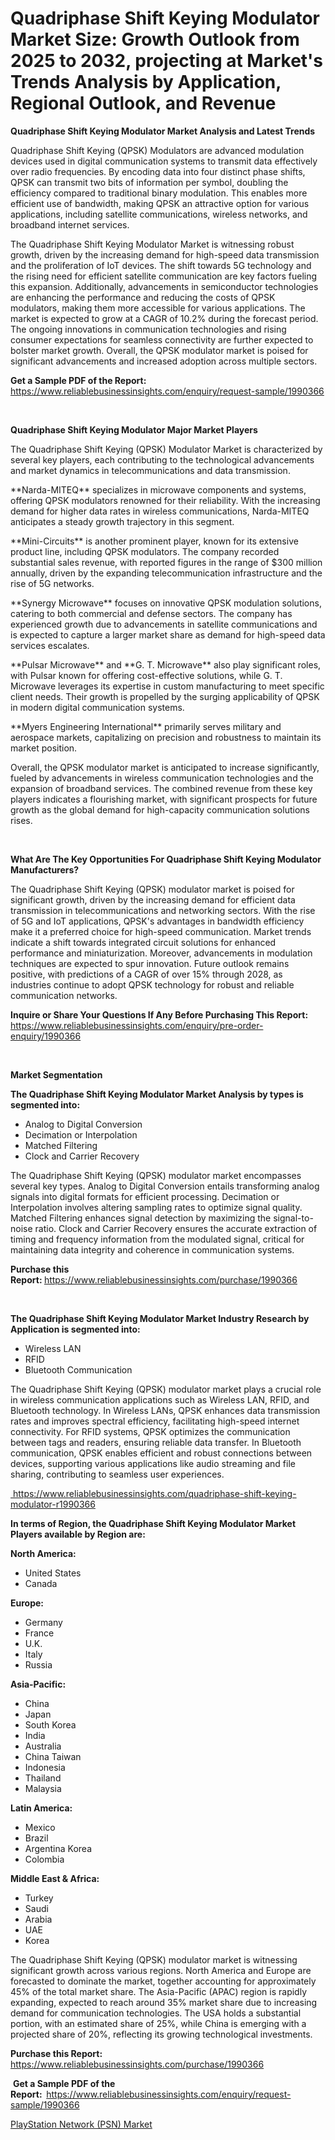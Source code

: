 <p><h1>Quadriphase Shift Keying Modulator Market Size: Growth Outlook from 2025 to 2032, projecting at Market's Trends Analysis by Application, Regional Outlook, and Revenue</h1></p><p><strong>Quadriphase Shift Keying Modulator Market Analysis and Latest Trends</strong></p>
<p><p>Quadriphase Shift Keying (QPSK) Modulators are advanced modulation devices used in digital communication systems to transmit data effectively over radio frequencies. By encoding data into four distinct phase shifts, QPSK can transmit two bits of information per symbol, doubling the efficiency compared to traditional binary modulation. This enables more efficient use of bandwidth, making QPSK an attractive option for various applications, including satellite communications, wireless networks, and broadband internet services.</p><p>The Quadriphase Shift Keying Modulator Market is witnessing robust growth, driven by the increasing demand for high-speed data transmission and the proliferation of IoT devices. The shift towards 5G technology and the rising need for efficient satellite communication are key factors fueling this expansion. Additionally, advancements in semiconductor technologies are enhancing the performance and reducing the costs of QPSK modulators, making them more accessible for various applications. The market is expected to grow at a CAGR of 10.2% during the forecast period. The ongoing innovations in communication technologies and rising consumer expectations for seamless connectivity are further expected to bolster market growth. Overall, the QPSK modulator market is poised for significant advancements and increased adoption across multiple sectors.</p></p>
<p><strong>Get a Sample PDF of the Report:&nbsp;</strong> <a href="https://www.reliablebusinessinsights.com/enquiry/request-sample/1990366?utm_campaign=2275&utm_medium=2&utm_source=Github&utm_content=ia&utm_term=15022025&utm_id=quadriphase-shift-keying-modulator">https://www.reliablebusinessinsights.com/enquiry/request-sample/1990366</a></p>
<p>&nbsp;</p>
<p><strong>Quadriphase Shift Keying Modulator Major Market Players</strong></p>
<p><p>The Quadriphase Shift Keying (QPSK) Modulator Market is characterized by several key players, each contributing to the technological advancements and market dynamics in telecommunications and data transmission. </p><p>**Narda-MITEQ** specializes in microwave components and systems, offering QPSK modulators renowned for their reliability. With the increasing demand for higher data rates in wireless communications, Narda-MITEQ anticipates a steady growth trajectory in this segment.</p><p>**Mini-Circuits** is another prominent player, known for its extensive product line, including QPSK modulators. The company recorded substantial sales revenue, with reported figures in the range of $300 million annually, driven by the expanding telecommunication infrastructure and the rise of 5G networks.</p><p>**Synergy Microwave** focuses on innovative QPSK modulation solutions, catering to both commercial and defense sectors. The company has experienced growth due to advancements in satellite communications and is expected to capture a larger market share as demand for high-speed data services escalates.</p><p>**Pulsar Microwave** and **G. T. Microwave** also play significant roles, with Pulsar known for offering cost-effective solutions, while G. T. Microwave leverages its expertise in custom manufacturing to meet specific client needs. Their growth is propelled by the surging applicability of QPSK in modern digital communication systems.</p><p>**Myers Engineering International** primarily serves military and aerospace markets, capitalizing on precision and robustness to maintain its market position. </p><p>Overall, the QPSK modulator market is anticipated to increase significantly, fueled by advancements in wireless communication technologies and the expansion of broadband services. The combined revenue from these key players indicates a flourishing market, with significant prospects for future growth as the global demand for high-capacity communication solutions rises.</p></p>
<p>&nbsp;</p>
<p><strong>What Are The Key Opportunities For Quadriphase Shift Keying Modulator Manufacturers?</strong></p>
<p><p>The Quadriphase Shift Keying (QPSK) modulator market is poised for significant growth, driven by the increasing demand for efficient data transmission in telecommunications and networking sectors. With the rise of 5G and IoT applications, QPSK's advantages in bandwidth efficiency make it a preferred choice for high-speed communication. Market trends indicate a shift towards integrated circuit solutions for enhanced performance and miniaturization. Moreover, advancements in modulation techniques are expected to spur innovation. Future outlook remains positive, with predictions of a CAGR of over 15% through 2028, as industries continue to adopt QPSK technology for robust and reliable communication networks.</p></p>
<p><strong>Inquire or Share Your Questions If Any Before Purchasing This Report:</strong> <a href="https://www.reliablebusinessinsights.com/enquiry/pre-order-enquiry/1990366?utm_campaign=2275&utm_medium=2&utm_source=Github&utm_content=ia&utm_term=15022025&utm_id=quadriphase-shift-keying-modulator">https://www.reliablebusinessinsights.com/enquiry/pre-order-enquiry/1990366</a></p>
<p>&nbsp;</p>
<p><strong>Market Segmentation</strong></p>
<p><strong>The Quadriphase Shift Keying Modulator Market Analysis by types is segmented into:</strong></p>
<p><ul><li>Analog to Digital Conversion</li><li>Decimation or Interpolation</li><li>Matched Filtering</li><li>Clock and Carrier Recovery</li></ul></p>
<p><p>The Quadriphase Shift Keying (QPSK) modulator market encompasses several key types. Analog to Digital Conversion entails transforming analog signals into digital formats for efficient processing. Decimation or Interpolation involves altering sampling rates to optimize signal quality. Matched Filtering enhances signal detection by maximizing the signal-to-noise ratio. Clock and Carrier Recovery ensures the accurate extraction of timing and frequency information from the modulated signal, critical for maintaining data integrity and coherence in communication systems.</p></p>
<p><strong>Purchase this Report:&nbsp;</strong><a href="https://www.reliablebusinessinsights.com/purchase/1990366?utm_campaign=2275&utm_medium=2&utm_source=Github&utm_content=ia&utm_term=15022025&utm_id=quadriphase-shift-keying-modulator">https://www.reliablebusinessinsights.com/purchase/1990366</a></p>
<p>&nbsp;</p>
<p><strong>The Quadriphase Shift Keying Modulator Market Industry Research by Application is segmented into:</strong></p>
<p><ul><li>Wireless LAN</li><li>RFID</li><li>Bluetooth Communication</li></ul></p>
<p><p>The Quadriphase Shift Keying (QPSK) modulator market plays a crucial role in wireless communication applications such as Wireless LAN, RFID, and Bluetooth technology. In Wireless LANs, QPSK enhances data transmission rates and improves spectral efficiency, facilitating high-speed internet connectivity. For RFID systems, QPSK optimizes the communication between tags and readers, ensuring reliable data transfer. In Bluetooth communication, QPSK enables efficient and robust connections between devices, supporting various applications like audio streaming and file sharing, contributing to seamless user experiences.</p></p>
<p><a href="https://www.reliablebusinessinsights.com/quadriphase-shift-keying-modulator-r1990366?utm_campaign=2275&utm_medium=2&utm_source=Github&utm_content=ia&utm_term=15022025&utm_id=quadriphase-shift-keying-modulator">&nbsp;https://www.reliablebusinessinsights.com/quadriphase-shift-keying-modulator-r1990366</a></p>
<p><strong>In terms of Region, the Quadriphase Shift Keying Modulator Market Players available by Region are:</strong></p>
<p>
    <p> <strong> North America: </strong>
        <ul>
            <li>United States</li>
            <li>Canada</li>
        </ul>
        </p> 
    <p> <strong> Europe: </strong>
        <ul>
            <li>Germany</li>
            <li>France</li>
            <li>U.K.</li>
            <li>Italy</li>
            <li>Russia</li>
        </ul>
        </p> 
    <p> <strong> Asia-Pacific: </strong>
        <ul>
            <li>China</li>
            <li>Japan</li>
            <li>South Korea</li>
            <li>India</li>
            <li>Australia</li>
            <li>China Taiwan</li>
            <li>Indonesia</li>
            <li>Thailand</li>
            <li>Malaysia</li>
        </ul>
        </p> 
    <p> <strong> Latin America: </strong>
        <ul>
            <li>Mexico</li>
            <li>Brazil</li>
            <li>Argentina Korea</li>
            <li>Colombia</li>
        </ul>
        </p> 
    <p> <strong> Middle East & Africa: </strong>
        <ul>
            <li>Turkey</li>
            <li>Saudi</li>
            <li>Arabia</li>
            <li>UAE</li>
            <li>Korea</li>
        </ul>
    </p>
    </p>
<p><p>The Quadriphase Shift Keying (QPSK) modulator market is witnessing significant growth across various regions. North America and Europe are forecasted to dominate the market, together accounting for approximately 45% of the total market share. The Asia-Pacific (APAC) region is rapidly expanding, expected to reach around 35% market share due to increasing demand for communication technologies. The USA holds a substantial portion, with an estimated share of 25%, while China is emerging with a projected share of 20%, reflecting its growing technological investments.</p></p>
<p><strong>Purchase this Report: </strong><a href="https://www.reliablebusinessinsights.com/purchase/1990366?utm_campaign=2275&utm_medium=2&utm_source=Github&utm_content=ia&utm_term=15022025&utm_id=quadriphase-shift-keying-modulator">https://www.reliablebusinessinsights.com/purchase/1990366</a></p>
<p>&nbsp;<strong>Get a Sample PDF of the Report:&nbsp;&nbsp;</strong><a href="https://www.reliablebusinessinsights.com/enquiry/request-sample/1990366?utm_campaign=2275&utm_medium=2&utm_source=Github&utm_content=ia&utm_term=15022025&utm_id=quadriphase-shift-keying-modulator">https://www.reliablebusinessinsights.com/enquiry/request-sample/1990366</a></p>
<p><strong></strong></p>
<p><p><a href="https://github.com/maclarensidney/Market-Research-Report-List-1/blob/main/playstation-network-psn-market.md?utm_campaign=2275&utm_medium=2&utm_source=Github&utm_content=ia&utm_term=15022025&utm_id=quadriphase-shift-keying-modulator">PlayStation Network (PSN) Market</a></p></p>